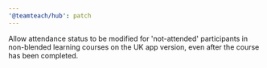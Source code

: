 ```yaml
---
'@teamteach/hub': patch
---
```


Allow attendance status to be modified for 'not-attended' participants in non-blended learning courses on the UK app version, even after the course has been completed.
